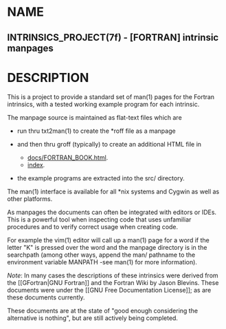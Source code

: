 # NAME

   ## INTRINSICS_PROJECT(7f) - [FORTRAN] intrinsic manpages
   
# DESCRIPTION

This is a project to provide a standard set of man(1) pages for the
Fortran intrinsics, with a tested working example program for each
intrinsic.

The manpage source is maintained as flat-text files which are 
   
* run thru txt2man(1) to create the *roff file as a manpage 
* and then thru groff (typically) to create an additional HTML file in 
   - [docs/FORTRAN_BOOK.html](https://urbanjost.github.io/fortran-intrinsics-manpages/docs/FORTRAN_BOOK.html).
   - [index](https://urbanjost.github.io/fortran-intrinsics-manpages/docs/index.html).

* the example programs are extracted into the src/ directory.

The man(1) interface is available for all *nix systems and Cygwin as
well as other platforms.

As manpages the documents can often be integrated with editors or
IDEs. This is a powerful tool when inspecting code that uses unfamiliar
procedures and to verify correct usage when creating code.

For example the vim(1) editor will call up a man(1) page for a word
if the letter "K" is pressed over the word and the manpage directory
is in the searchpath (among other ways, append the man/ pathname to
the environment variable MANPATH -see man(1) for more information).

*Note*: In many cases the descriptions of these intrinsics were
derived from the [[GFortran|GNU Fortran]] and the Fortran Wiki by
Jason Blevins. These documents were under the [[GNU Free Documentation
License]]; as are these documents currently.

These documents are at the state of "good enough considering the
alternative is nothing", but are still actively being completed.

